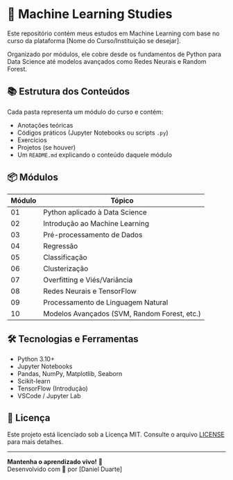 # 🧠 Machine Learning Studies

Este repositório contém meus estudos em Machine Learning com base no curso da plataforma [Nome do Curso/Instituição se desejar].

Organizado por módulos, ele cobre desde os fundamentos de Python para Data Science até modelos avançados como Redes Neurais e Random Forest.

## 📚 Estrutura dos Conteúdos

Cada pasta representa um módulo do curso e contém:
- Anotações teóricas
- Códigos práticos (Jupyter Notebooks ou scripts `.py`)
- Exercícios
- Projetos (se houver)
- Um `README.md` explicando o conteúdo daquele módulo

## 📦 Módulos

| Módulo | Tópico |
|--------|--------|
| 01     | Python aplicado à Data Science |
| 02     | Introdução ao Machine Learning |
| 03     | Pré-processamento de Dados |
| 04     | Regressão |
| 05     | Classificação |
| 06     | Clusterização |
| 07     | Overfitting e Viés/Variância |
| 08     | Redes Neurais e TensorFlow |
| 09     | Processamento de Linguagem Natural |
| 10     | Modelos Avançados (SVM, Random Forest, etc.) |

## 🛠️ Tecnologias e Ferramentas

- Python 3.10+
- Jupyter Notebooks
- Pandas, NumPy, Matplotlib, Seaborn
- Scikit-learn
- TensorFlow (Introdução)
- VSCode / Jupyter Lab

## 📝 Licença

Este projeto está licenciado sob a Licença MIT. Consulte o arquivo [LICENSE](LICENSE) para mais detalhes.

---

**Mantenha o aprendizado vivo!** 🚀  
Desenvolvido com 💙 por [Daniel Duarte]